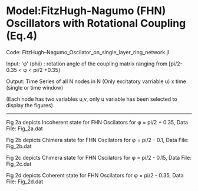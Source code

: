 # Model:FitzHugh-Nagumo (FHN) Oscillators with Rotational Coupling (Eq.4)

Code: FitzHugh–Nagumo_Oscilator_on_single_layer_ring_network.jl

Input:   'φ' (phii)  : rotation angle of the coupling matrix ranging from [pi/2-0.35 < φ < pi/2 +0.35]

Output: Time Series of all N nodes in N (Only excitatory varriable u) x time (single or time window)

(Each node has two variables u,v, only u variable has been selected to display the figures)

-----------------------------------------------------------------------------------------

Fig 2a depicts Incoherent state for FHN Oscilators for φ = pi/2 + 0.35, Data File: Fig_2a.dat

Fig 2b depicts Chimera state for FHN Oscilators for φ = pi/2 - 0.1, Data File: Fig_2b.dat 

Fig 2c depicts Chimera state for FHN Oscilators for φ = pi/2 - 0.15, Data File: Fig_2c.dat

Fig 2d depicts Coherent state for FHN Oscilators for φ = pi/2 - 0.35, Data File: Fig_2d.dat
